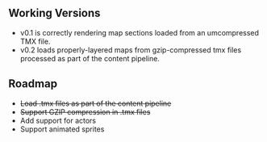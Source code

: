## Working Versions

* v0.1 is correctly rendering map sections loaded from an umcompressed TMX
file.
* v0.2 loads properly-layered maps from gzip-compressed tmx files processed as
part of the content pipeline.

## Roadmap

* ~~Load .tmx files as part of the content pipeline~~
* ~~Support GZIP compression in .tmx files~~
* Add support for actors
* Support animated sprites